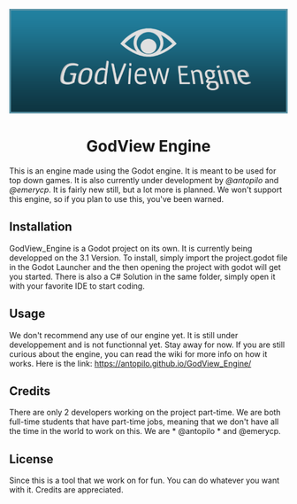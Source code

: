<p align="center">
<img src="/docs/GodViewBanner.png?style=flat-square"
      alt="Logo Banner" />
</p>

<h1 align="center">GodView Engine</h1>

This is an engine made using the Godot engine. It is meant to be used for top down games. It is also currently under development by *@antopilo* and *@emerycp*. It is fairly new still, but a lot more is planned. We won't support this engine, so if you plan to use this, you've been warned.

## Installation
GodView_Engine is a Godot project on its own. It is currently being developped on the 3.1 Version. To install, simply import the project.godot file in the Godot Launcher and the then opening the project with godot will get you started. There is also a C# Solution in the same folder, simply open it with your favorite IDE to start coding.

## Usage
We don't recommend any use of our engine yet. It is still under developpement and is not functionnal yet. Stay away for now. If you are still curious about the engine, you can read the wiki for more info on how it works. Here is the link: https://antopilo.github.io/GodView_Engine/

## Credits
There are only 2 developers working on the project part-time. We are both full-time students that have part-time jobs, meaning that we don't have all the time in the world to work on this. We are * @antopilo * and @emerycp.

## License
Since this is a tool that we work on for fun. You can do whatever you want with it. Credits are appreciated.
